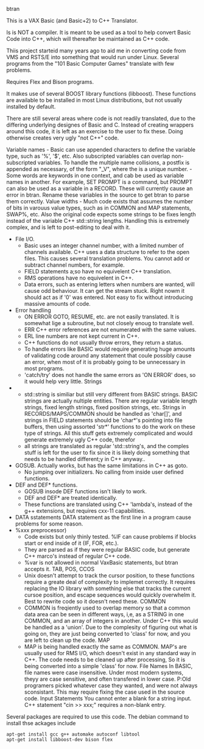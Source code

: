 btran

This is a VAX Basic (and Basic+2) to C++ Translator.

Is is NOT a compiler. It is meant to be used as a tool to help convert
Basic Code into C++, which will thereafter be maintained as C++ code.

Thiis project starteid many years ago to aid me in converting code from VMS and
RSTS/E into something that would run under Linux. Several programs from the
"101 Basic Computer Games" translate with few problems.

Requires Flex and Bison programs.

It makes use of several BOOST library functions (libboost).
These functions are available to be installed in most Linux distributions, but
not usually installed by default.

There are still several areas where code is not readily translated, due to the
differing underlying designes of Basic and C. Instead of creating wrappers
around this code, it is left as an exercise to the user to fix these.
Doing otherwise creates very ugly "not C++" code.

  Variable names
	- Basic can use appended characters to define the variable type, such as
	  '%', '$', etc. Also subscripted variables can overlap non-subscripted
	  variables. To handle the multiple name collisions, a postfix is
	  appended as necessary, of the form "_V<x>", where the <x> is a unique
	  number.
	- Some words are keywords in one context, and cab be used as variable
	  names in another. For example, SET PROMPT is a command, but PROMPT 
	  can also be used as a variable in a RECORD. These will currently 
	  cause an error in btran. Rename these variables in the source to
	  get btran to parse them correctly.
  Value widths
	- Much code exists that assumes the number of bits in varouus value
	  types, such as in COMMON and MAP statements, SWAP%, etc.
	  Also the original code expects some strings to be fixes length
	  instead of the variable C++ std::string lengths. Handling this is
	  extremely complex, and is left to post-editing to deal with it.
- File I/O.
	- Basic uses an integer channel number, with a limited number of
	  channels available. C++ uses a data structure to refer to the open
	  files. This causes several translation problems. You cannot add
	  or subtract channel numbers, for example.
	- FIELD statements a;so have no equivelent C++ translation.
	- RMS operations have no equivelent in C++.
	- Data errors, such as entering letters when numbers are wanted, will
	  cause odd behaviour. It can get the stream stuck. Right nowm it should
	  act as if '0' was entered. Not easy to fix without introducing massive
	  amounts of code.
- Error handling
	- ON ERROR GOTO, RESUME, etc. are not easily translated. It is somewhat
	  lige a subroutine, but not closely enoug to translate well.
	- ERR C++ error references are not enumerated with the same values.
	- ERL line numbers are not kept current in C++.
	- C++ functions do not usually throw errors, they return a status.
	- To handle errors like BASIC would require generating huge amounts
	  of validating code around any statement that coule possibly cause
	  an error, when most of it is probably going to be unnecessary in
	  most programs. 
	- 'catch/try' does not handle the same errors as 'ON ERROR' does, so
	  it would help very little.
  Strings
-	- std::string is similiar but still very different from BASIC strings.
	  BASIC strings are actually nultiple entities.
	  There are regular variable length strings, fixed length strings,
	  fixed position strings, etc. Strings in RECORDS/MAPS/COMMON should
	  be handled as 'char[]', and strings in FIELD statements should be
	  'char*'s pointing into file buffers, then using assorted 'str*'
	  functions to do the work on these type of strings.
	  All this stuff gets extremely complicated and would generate
	  extremely ugly C++ code, therefor
	- all strings are translated as regular 'std::string's, and the
	  comples stuff is left for the user to fix since it is likely
	  doing something that needs to be handled different;y in C++
	  anyway.. 
- GOSUB. Actually works, but has the same limitations in C++ as goto.
	- No jumping over initializers. No calling from inside user defined
	  functions.
- DEF and DEF* functions.
	- GOSUB insode DEF functions isn't likely to work.
	- DEF and DEF* are treated identically.
	- These functions are translated using C++ 'lambda's, instead of the
	  g++ extensions, but requires cxx-11 capabilities.
- DATA sstatements
	DATA statement as the first line in a program cause problems for some reason.
- %xxx preprocessor)
	- Code exists but only thinly tested. %IF can cause problems if blocks
	  start or end inside of it (IF, FOR, etc.).
	- They are parsed as if they were regular BASIC code, but generate
	  C++ marco's instead of regular C++ code.
	- %var is not allowed in normal VaxBasic statements, but btran accepts
	  it.
  TAB, POS, CCOS
	- Unix doesn't attempt to track the cursor position, to these functions
	  require a greate deal of complexity to implemet correctly. It requires
	  replacing the IO library with something else that tracks the current
	  cursoe position, and escape sequences would quickly overwhelm it.
	  Best to rewrite code so it doesn't need these.
  COMMON
	- COMMON is freqiently used to overlap memory so that a common data
	  area can be seen in different ways, i,e, as a STRING in one COMMON,
	  and an array of integers in another.  Under C++ this would be handled
	  as a 'union'. Due to the complesity of figuring out what is going on,
	  they are just being converted to 'class' for now, and you are left
	  to clean up the code.
  MAP
	- MAP is being handled exactly the same as COMMON.
	  MAP's are usually used for RMS I/O, which doesn't exist in any
	  standard way in C++. The code needs to be cleaned up after
	  processing, So it is being converted into a simple 'class' for now.
 File Names
	In BASIC, file names were case insensitive. Under most modern
	systems, theyy are case sensitive, and often transfered in lower
	case. P:Old programers picked whatever case they wanted, and were
	not always sconsistant. This may require fixing the case used in
	the source code.
Input Statements
	You cannot enter a blank for a string input. C++ statement "cin >> xxx;"
	requires a non-blank entry.

Several packages are required to use this code.
The debian command to install thse ackages include

	apt-get install gcc g++ automake autoconf libtool
	apt-get install libboost-dev bison flex
